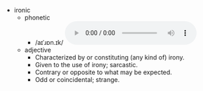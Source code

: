 - ironic
	- phonetic
		- /aɪˈɹɒn.ɪk/
		  <audio controls><source src="https://api.dictionaryapi.dev/media/pronunciations/en/ironic-uk.mp3"></audio>
	- adjective
		- Characterized by or constituting (any kind of) irony.
		- Given to the use of irony; sarcastic.
		- Contrary or opposite to what may be expected.
		- Odd or coincidental; strange.